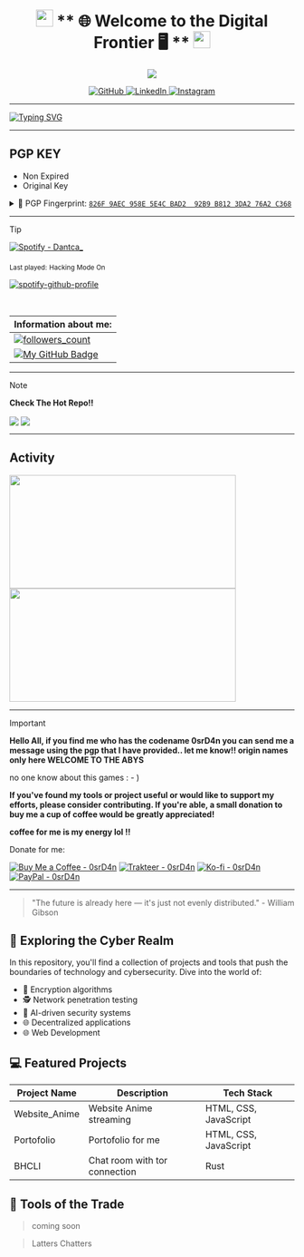 <h1 align="center">
  <img src="https://media.giphy.com/media/hvRJCLFzcasrR4ia7z/giphy.gif" width="30px"/>
** 🌐 Welcome to the Digital Frontier 🖥️ **
  <img src="https://media.giphy.com/media/hvRJCLFzcasrR4ia7z/giphy.gif" width="30px"/>
</h1>

<div align="center">
  <p>
    <img src="https://readme-typing-svg.herokuapp.com/?lines=Hello,+World!;Halo,+All!;Dantca,+Is+Second+Names!&center=true&width=380&height=50">
  </p>

  <p>
    <a href="https://github.com/0srD4n">
      <img src="https://img.shields.io/badge/GitHub-100000?style=for-the-badge&logo=github&logoColor=white" alt="GitHub"/>
    </a>
    <a href="https://linkedin.com/in/your-profile">
      <img src="https://img.shields.io/badge/LinkedIn-0077B5?style=for-the-badge&logo=linkedin&logoColor=white" alt="LinkedIn"/>
    </a>
    <a href="https://instagram.com/0srD4n">
      <img src="https://img.shields.io/badge/Instagram-E4405F?style=for-the-badge&logo=instagram&logoColor=white" alt="Instagram"/>
    </a>
  </p>
</div>

---

[![Typing SVG](http://readme-typing-svg.herokuapp.com?font=Fira+Code&duration=6000&pause=999&color=F70000&center=true&vCenter=true&width=435&lines=I'm+0srD4n+I'M+Join+The+Games+LOL)](https://git.io/typing-svg)

---

  <h2>PGP KEY</h2>
  <ul>
  <li>Non Expired</li>
  <li>Original Key</li>
  </ul>
<details>
<summary>🔐 PGP Fingerprint: <a href="https://keys.openpgp.org/search?q=826F+9AEC+958E+5E4C+BAD2+92B9+B812+3DA2+76A2+C368"><code>826F 9AEC 958E 5E4C BAD2  92B9 B812 3DA2 76A2 C368</code></a></summary>

```
> Key-ID = 826F9AEC958E5E4CBAD292B9B8123DA276A2C368
-----BEGIN PGP PUBLIC KEY BLOCK-----

mQINBGYyArkBEADku5Wn4uxjx8R8+OTbLSUydnw/63uBiH6sYpfT46ikecnnTiwU
VAOuCmjiBJQlYCNjYErw4nz/cYYpiXOfXTQNMNDvvxZn7pugKVFJcIXIfbx678kq
N9F68C+UxSUcIojJlxd08eorwpgIOF5eGp6B+QyAeE7RH155EevJ33QPDUK6yGoy
ZL8EXgcY/Mp8BnmeSlufr7xfaQIRLt/K/0Fffc/O4tVHm9hrwWdwLr2PEuCIuSIb
/C45MMqGB1Bv1kjYa0AKtEwWiWWxmiHi92VW7SNyDaoeh2vJbDLyVD70qDjJyiAS
h3/SfcwK3Ax5sl9vduzeKEgHUverC3TKZ5eouroAyk1G7Ol8qh8ujq0cwAWPsqfo
wi+CW9T9PJEeyjVp3NH9hwovRsGbCZ5RMRdrMitxuTQ8CXIDvr/N45PSGTXkkp1O
voX9X8Yp4epuHEyD9ej8jU/IqKMWsRkYx1O5ewBuG7k8HO6aqeB+CgR61Mk3fMlz
70HRkgAVzU/y6TgWB4kauHxZSGzQUQR2Gt1limq01JQFGxTkaD0hjoHlZDdiW3v7
WjR326xSFGpT1bngdNE0TqmXSa2FRRqzcBoz1Ec+KGmv+ioSehFV0EbUjsgRcoVQ
hvg4ckAjs0xJZWJeSGGcHn7ZxNlC6kni1JKsy9PvZWC26UeT4J0Shr7xswARAQAB
tE9YcGxEYW4gKGkgTG92ZSBOaXJpbmEgQXl1ZHlhaC4uIGRvbnQgaGF0ZSBtZSBp
cyBteSBjcnVoIGxvbCkgPFhwbERhbkBwcm90b24ubWU+iQJRBBMBCAA7FiEEgm+a
7JWOXky60pK5uBI9onaiw2gFAmYyArkCGwMFCwkIBwICIgIGFQoJCAsCBBYCAwEC
HgcCF4AACgkQuBI9onaiw2jjFg/+JxZ0UV4+UG7Cwp09PCUSnxSZn3URO0Qy+yDp
JMDgwf4DzhrQ2OP4VvPyaY7UGShMGzy+hvZtVvkpIe83MpycvaqbL0+9Bth2+C/e
1EZr85cDS6yIvc1yWq3+LS5hS2UmqNbSExbSy2r90iVkzrDkEdzb4Yj8laVu4PX7
VoKGM3t/oKe8jB5HFpfnVZrfdfN8nTEGRwkubG+g/dVHA3KDqb3UJxu8KlMf8sMP
9HhbNM7F9+I0J13WavFy/RkoZzN4HuCAT0zW1T7RBg7jdumpwEZTTRpEjiDZ1YmX
GnHHNVw8IAXyQrmtsLwr+0SvPv6d7cJDOwOjU+e579T6yKoORZ+ZBOFjZasxaVXl
fY4zg8yGdttKUfwPJ6MrJyEQOduiK5TMEXr+c5AxdHKddoC2XQZDtN9RyaBX/U1I
Wp5jQS14AwExitSn5fVEg6fdcPV9eg7Ptmy/XFDnxu8txqIsMWi777/vpAFVAsqq
ZeaAaVnuEKcZbGfooIaTB6Su5B0A5RvZy8Ep0ud88SZ02zEAM9qIEh/0WJTyZYR2
BpUEEHM9pwvDH6mDep82E86DiWRirTuRtXpNZivQKHowBZBtP6x8Ydkp06hippz9
2q9ReosXEmYPb3nSCf6nSSGboGVCX/zBJLl6ZuWjG2mG/XWO2GOb/6fWzYocgKq2
j0pDLHy5Ag0EZjICuQEQAK/gtvyWGoF+XiQMdHFZb8QxFpywAXddIEosxOT+CX5l
pYtI7FHB/z1/yBapRAYP7WJiodCVKLL+/HqzVCZtP/SAw4noCfneDzq2T5jlsEQy
f3VNOUTPGHdRJetVnu5LFHfu2LJx5R1OBTsTC14IhQC2wxJytvGuT4E/sB5mWF9N
vupoXCPz8xPJhZL9ReLmKM0CaLqk/pKVwdZbvD3A5H5CWaZezzab1VbWNPpY2yYR
NFG054ZTohiuzOPcef9gyJp+hjWC0hv9d4IKb7l6GzSqUQHLU7QiEQTmS5qfRu2b
TW7fArMcU/rfOAX7+/20ljheON1dhszsEvWXMBGyGPnOyIooQuUbFlg0lR6Lxunk
ySLYG/2TfHwRKSMhgJy/tcRo2hUY8/h7/lwqInE05HMh86W79933bjWNZztysiXm
2aZ96YYX+iPpnsS7lf9jtnvlZgV6YnaED1ToXyHFDVb8meSpEtJAnCjH3zslv1l6
qbvThLM9KSZUiU9oW27PYWwggFcesOdwgihguIod1bXKYQUbey8PjI5n0M8h0ph7
Kuk3KFa7nTZVcB8xAWJXERLecSI7bV9I7J1IJM6q/oKJjyuyOy7zGjcTAh+dwD/m
HHidKXfA4gRaXmpBRVNMuPVwL16ETEjWeLeoisH10vvi/KAKDfpNH04zx9nxeVYz
ABEBAAGJAjYEGAEIACAWIQSCb5rslY5eTLrSkrm4Ej2idqLDaAUCZjICuQIbDAAK
CRC4Ej2idqLDaN2jEACpufwfGjnaGePHcbtDeFKRMjfIl8jDZ4wRlVKoeHlWsU+l
UBRt1OAI0QaEDPA3P4PBAbj/qdSclkXWrsgHbfsQMufVlZtyBgWeU7L2GzEqckyO
kP8wQI31NQ6DuFZqvSV79zbWKJ1tHCZxiopi2BArhkFxm4W/Oo6tGQ39DmzZOtCg
4ATpNEr6ka+Ddk3ZtoAzKrexBiiR3eYrGu7lC9yrpefSPQueVxl1aFVfmhjV2hDT
aisCR2WFQyX3LfR1noJ9LQWluHkZqOR+NV+exThgdXi1jnvEQroEpZqeNWZpwIhM
EYxuYGRMDIMpaNShCOGZgCb4G3VZlu/F1d7rrD/DlN+HEtEEnl3pIuYiPRQ+ohOE
lzTqn0gpavnqZcFPHlgZ698UqvY0hnwCNcTM6Bn/FPTfBKge6FKYNu+LqVTTrVV4
ruDeiUrGSS0tqkl4GB77y7RTvbcJuSIroQ02aNdNMrfr1Ocwid0/wy7i/oQOJ2e5
NOU+PZlzdcSBIcvSTw8FYDJl1NZ1hWOTawZaNR8er5rjCR+EJJy3vcXK+p864/UQ
QkSM20n7aCjnc+23evUVeEp5BN99XQFI3ufE32QSRH68am4EQdrkhRzCVxAVrUAD
fOae9o7br7jkIIA/bctYVl5+H5Xvb9OlddFetoFjrPtZdq5pQObOcM0QzPtFfA==
=o8jL
-----END PGP PUBLIC KEY BLOCK-----

```

</details>

---

> [!TIP]
> [![Spotify - Dantca_](https://img.shields.io/badge/Spotify-Dantca_%0A-2ea44f?logo=spotify)](https://open.spotify.com/user/31xm7txea264o45vm66425ojitmq)
>
> <sub>Last played:</sub>
> <sub>Hacking Mode On</sub>
>
> [![spotify-github-profile](https://spotify-github-profile.kittinanx.com/api/view?uid=31xm7txea264o45vm66425ojitmq&cover_image=true&theme=default&show_offline=false&background_color=000000&interchange=false&bar_color=53b14f&bar_color_cover=true)](https://github.com/kittinan/spotify-github-profile)

<br>

| Information about me:                                                                                                                                       |
| ----------------------------------------------------------------------------------------------------------------------------------------------------------- |
| <a href="https://github.com/0srD4n"><img align="center" src="https://img.shields.io/github/followers/0srD4n" alt="followers_count"></a>                     |
| <a href="https://github.com/0srD4n"><img align="center" title="My" src="https://badgen.net/badge/Github/0srD4n/red?icon=github" alt="My GitHub Badge"/></a> |

---

> [!NOTE] 
> **Check The Hot Repo!!**
>
> <a href="https://github.com/0srD4n/Website_Anime"><img align="center" src="https://github-readme-stats.vercel.app/api/pin/?username=0srD4n&repo=Website_Anime&theme=transparent"></a>
> <a href="https://github.com/0srD4n/Portofolio"><img align="center" src="https://github-readme-stats.vercel.app/api/pin/?username=0srD4n&repo=portofolio&theme=transparent"></a>

---

## Activity

<a href="https://github.com/0srD4n/github-readme-stats">
  <img height=200 width=400 align="center" src="https://github-readme-stats.vercel.app/api/top-langs/?username=0srD4n&hide_progress=true&theme=radical"/>
</a>
<a href="https://github.com/0srD4n/">
  <img height=200 width=400 align="center" src="https://github-readme-stats.vercel.app/api?username=0srD4n&show_icons=true&theme=tokyonight"/>
</a>

---

> [!IMPORTANT]
> <b>Hello All, if you find me who has the codename 0srD4n you can send me a message using the pgp that I have provided.. let me know!! origin names only here WELCOME TO THE ABYS</b>
>
> no one know about this games : - )
>
> <b>If you've found my tools or project useful or would like to support my efforts, please consider contributing. If you're able, a small donation to buy me a cup of coffee would be greatly appreciated!</b>
>
> <b>coffee for me is my energy lol !!</b>
>
> Donate for me:
>
> [![Buy Me a Coffee - 0srD4n](https://img.shields.io/badge/Buy_Me_a_Coffee-0srD4n-FFDD00?logo=buymeacoffee)](https://buymeacoffee.com/0srd4n)
> [![Trakteer - 0srD4n](https://custom-icon-badges.demolab.com/badge/Trakteer-0srD4n-be1e2d.svg?logo=trakteer-red)](https://trakteer.id/0srD4n/tip)
> [![Ko-fi - 0srD4n](https://img.shields.io/badge/Ko--fi-0srD4n-FF5E5B?logo=kofi)](https://ko-fi.com/0srD4n)
> [![PayPal - 0srD4n](https://img.shields.io/badge/PayPal-0srD4n-informational?logo=paypal)](https://paypal.me/0srD4n)

---

> "The future is already here — it's just not evenly distributed." - William Gibson

## 🚀 Exploring the Cyber Realm

In this repository, you'll find a collection of projects and tools that push the boundaries of technology and cybersecurity. Dive into the world of:

- 🔐 Encryption algorithms
- 🕵️ Network penetration testing
- 🤖 AI-driven security systems
- 🌐 Decentralized applications
- 🌐 Web Development

## 💻 Featured Projects

| Project Name  | Description                   | Tech Stack            |
| ------------- | ----------------------------- | --------------------- |
| Website_Anime | Website Anime streaming       | HTML, CSS, JavaScript |
| Portofolio    | Portofolio for me             | HTML, CSS, JavaScript |
| BHCLI         | Chat room with tor connection | Rust                  |

## 🔧 Tools of the Trade

> coming soon

> Latters Chatters
